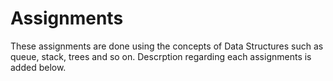 # Assignments

These assignments are done using the concepts of Data Structures such as queue, stack, trees and so on. Descrption regarding each assignments is added below. 
